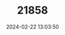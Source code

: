 ---
title: "21858"
category: "Thunnus maccoyii"
draft: false
date: 2024-02-22 13:03:50
languages:
  Spanish; Castilian: ["Aleta Azul del Sur", "Atún Rojo del Sur"]
  Japanese: ["Bachi Maguro", "Indo Maguro", "Minami Maguro"]
  French: ["Thon Rouge du Sud"]
  English: ["Southern Bluefin Tuna"]
---